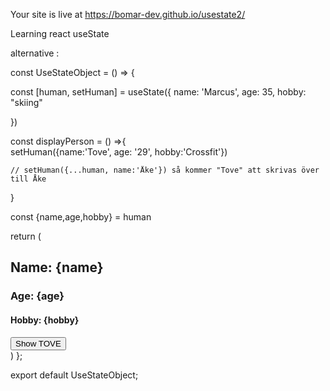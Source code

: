 Your site is live at https://bomar-dev.github.io/usestate2/

Learning react useState 

alternative : 

const UseStateObject = () => {

  const [human, setHuman] = useState({
    name: 'Marcus',
    age: 35,
    hobby: "skiing"

  })


  const displayPerson = () =>{  
   setHuman({name:'Tove', age: '29', hobby:'Crossfit'})
  
    // setHuman({...human, name:'Åke'}) så kommer "Tove" att skrivas över till Åke
  }

  
  const {name,age,hobby} = human

  return (
    <div>
      <h2> Name: {name}</h2>
      <h3>Age: {age}</h3>
      <h4>Hobby: {hobby}</h4>
      <button className='btn' onClick={displayPerson}>Show TOVE</button>
    </div>
  )
};

export default UseStateObject;
